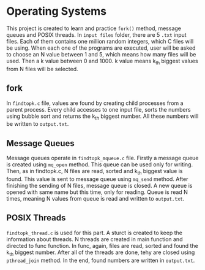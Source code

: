 # Operating Systems

This project is created to learn and practice `fork()` method, message queues and POSIX threads. In `input files` folder, there are 5 `.txt` input files. Each of them contains one million random integers, which C files will be using. 
When each one of the programs are executed, user will be asked to choose an N value between 1 and 5, which means how many files will be used. Then a k value between 0 and 1000. k value means k<sub>th</sub> biggest values from N files will be selected.

## fork
In `findtopk.c` file, values are found by creating child processes from a parent process. Every child accesses to one input file, sorts the numbers using bubble sort and returns the k<sub>th</sub> biggest number. All these numbers will be written to `output.txt`.

## Message Queues
Message queues operate in `findtopk_mqueue.c` file. Firstly a message queue is created using `mq_open` method. This queue can be used only for writing. Then, as in findtopk.c, N files are read, sorted and k<sub>th</sub> biggest value is found. This value is sent to message queue using `mq_send` method. After finishing the sending of N files, message queue is closed. A new queue is opened with same name but this time, only for reading. Queue is read N times, meaning N values from queue is read and written to `output.txt`.

## POSIX Threads
`findtopk_thread.c` is used for this part. A sturct is created to keep the information about threads. N threads are created in main function and directed to func function. In func, again, files are read, sorted and found the k<sub>th</sub> biggest number. After all of the threads are done, tehy are closed using `pthread_join` method. In the end, found numbers are written in `output.txt`.
